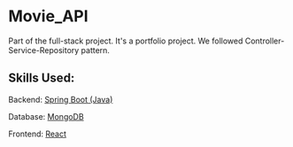 # Movie_API

Part of the full-stack project. It's a portfolio project. We followed Controller-Service-Repository pattern.

## Skills Used:
Backend: [Spring Boot (Java)](https://spring.io/projects/spring-boot)

Database: [MongoDB](https://www.mongodb.com/)

Frontend: [React](https://react.dev/)
